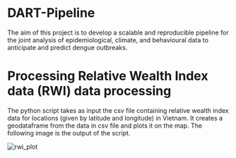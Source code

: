 # DART-Pipeline

The aim of this project is to develop a scalable and reproducible pipeline for the joint analysis of epidemiological, climate, and behavioural data to anticipate and predict dengue outbreaks. 


# Processing Relative Wealth Index data (RWI) data processing

The python script takes as input the csv file containing relative wealth index data for locations (given by latitude and longitude) in Vietnam. It creates a geodataframe from the data in csv file and plots it on the map. The following image is the output of the script.

![rwi_plot](https://github.com/kraemer-lab/DART-Pipeline/assets/113349869/b2573e3f-2c85-4245-a2f6-d6702670aadc)
